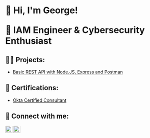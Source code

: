 <h1>👋 Hi, I'm George! 

🔐 IAM Engineer & Cybersecurity Enthusiast
</h1>

<h2>👨‍💻 Projects:</h2>

- [Basic REST API with Node.JS, Express and Postman](https://github.com/Gxliti/Basic_REST_API)

<h2>📜 Certifications:</h2>

- [Okta Certified Consultant](https://www.credly.com/badges/ef7291e5-196a-4a4d-b00a-8b5b23afe5d6/linked_in_profile)


<h2> 🤳 Connect with me:</h2>


[<img align="left" alt="JoshMadakor | LinkedIn" width="22px" src="https://cdn.jsdelivr.net/npm/simple-icons@v3/icons/linkedin.svg" />][linkedin]
[<img align="left" alt="JoshMadakor | Instagram" width="22px" src="https://cdn.jsdelivr.net/npm/simple-icons@v3/icons/instagram.svg" />][instagram]

[instagram]: https://www.instagram.com/georgeliti/
[linkedin]: https://www.linkedin.com/in/george-liti-34242b1b4/

<!--

Here are some ideas to get you started:

- 🔭 I’m currently working on ...
- 🌱 I’m currently learning ...
- 👯 I’m looking to collaborate on ...
- 🤔 I’m looking for help with ...
- 💬 Ask me about ...
- 📫 How to reach me: ...
- 😄 Pronouns: ...
- ⚡ Fun fact: ...
-->
